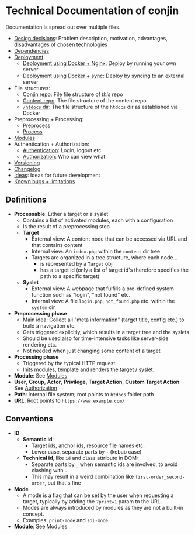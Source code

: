 # Technical Documentation of conjin

Documentation is spread out over multiple files.

- [Design decisions](./design_decisions.md): Problem description, motivation, advantages, disadvantages of chosen technologies
- [Dependencies](./dependencies.md)
- [Deployment](./deployment.md)
    - [Deployment using Docker + Nginx](./deployment_docker_nginx.md): Deploy by running your own server
    - [Deployment using Docker + sync](./deployment_docker_sync.md): Deploy by syncing to an external server
- File structures:
    - [Conjin repo](./file_structure_conjin.md): File file structure of *this* repo
    - [Content repo](./file_structure_content.md): The file structure of the content repo
    - [`/htdocs` dir](./file_structure_htdocs.md): The file structure of the `htdocs` dir as established via Docker
- Preprocessing + Processing:
    - [Preprocess](./preprocess.md)
    - [Process](./process.md)
- [Modules](./modules.md)
- Authentication + Authorization:
    - [Authentication](./auth_authentication.md): Login, logout etc.
    - [Authorization](./auth_authorization.md): Who can view what
- [Versioning](./versioning.md)
- [Changelog](./changelog.md)
- [Ideas](./ideas.md): Ideas for future development
- [Known bugs + limitations](./known_bugs_limitations.md)


## Definitions
- **Processable**: Either a target or a syslet
    - Contains a list of activated modules, each with a configuration
    - Is the result of a preprocessing step
    - **Target**
        - External view: A content node that can be accessed via URL and that contains content
        - Internal view: An `index.php` within the `content` dir tree
        - Targets are organized in a tree structure, where each node...
            - is represented by a `Target` obj 
            - has a target id (only a list of target id's therefore specifies the path to a specific target)
    - **Syslet**
        - External view: A webpage that fulfills a pre-defined system function such as "login", "not found" etc.
        - Internal view: A file `login.php`, `not_found.php` etc. within the `system` dir
- **Preprocessing phase**
    - Main idea: Collect all "meta information" (target title, config etc.) to build a navigation etc.
    - Gets triggered explicitly, which results in a target tree and the syslets
    - Should be used also for time-intensive tasks like server-side rendering etc.
    - Not needed when just changing some content of a target
- **Processing phase**
    - Triggered by the typical HTTP request
    - Inits modules, template and renders the target / syslet.
- **Module**: See [Modules](./modules.md)
- **User**, **Group**, **Actor**, **Privilege**, **Target Action**, **Custom Target Action**: See [Authorization](./auth_authorization.md)
- **Path**: Internal file system; root points to `htdocs` folder path
- **URL**: Root points to `https://www.example.com/`


## Conventions
- **ID**
    - **Semantic id**:
        - Target ids, anchor ids, resource file names etc.
        - Lower case, separate parts by `-` (kebab case)
    - **Technical id**, like `id` and `class` attribute in DOM:
        - Separate parts by `_` when semantic ids are involved, to avoid clashing with `-`
        - This may result in a weird combination like `first-order_second-order`, but that's fine
- **Mode**
    - A mode is a flag that can be set by the user when requesting a target, typically by adding the `?print=1` param to the URL.
    - Modes are always introduced by modules as they are not a built-in concept.
    - Examples: `print-mode` and `sol-mode`.
- **Module**: See [Modules](./modules.md)